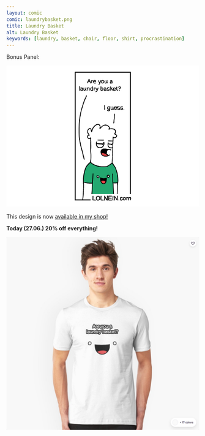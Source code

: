 ```yaml
---
layout: comic
comic: laundrybasket.png
title: Laundry Basket
alt: Laundry Basket
keywords: [laundry, basket, chair, floor, shirt, procrastination]
---
```


Bonus Panel:

![Laundry Basket Bonus Panel](/images/laundrybasket_bonus.png)

This design is now [available in my shop!](https://www.redbubble.com/people/lolnein/works/39602075-laundry-basket?p=t-shirt&style=mens&ref=available_products_swiper)

<b>Today (27.06.) 20% off everything!</b>

[![Laundry Basket Shirt](/images/laundrybasket_shirt2.png)](https://www.redbubble.com/people/lolnein/works/39602075-laundry-basket?p=t-shirt&style=mens&ref=available_products_swiper)
